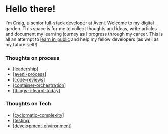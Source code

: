 # Hello there!

I'm Craig, a senior full-stack developer at Aveni. Welcome to my digital garden. This space is for me to collect thoughts and ideas, write articles and document my learning journey as I progress through my career. This is all an attempt to [learn in public](https://www.swyx.io/learn-in-public/) and help my fellow developers (as well as my future self!)

### Thoughts on process

- [[leadership]]
- [[aveni-process]]
- [[code-reviews]]
- [[container-orchestration]]
- [[things-i-learnt-today]]

### Thoughts on Tech

- [[cyclomatic-complexity]]
- [[testing]]
- [[development-environment]]

[//begin]: # "Autogenerated link references for markdown compatibility"
[leadership]: leadership "Leadership"
[aveni-process]: aveni-process "Aveni process"
[code-reviews]: code-reviews "Code reviews"
[container-orchestration]: container-orchestration "Container Orchestration"
[things-i-learnt-today]: things-i-learnt-today "Things I Learnt Today"
[cyclomatic-complexity]: cyclomatic-complexity "A quick primer on Cyclomatic complexity"
[testing]: testing "Testing"
[development-environment]: development-environment "development-environment"
[//end]: # "Autogenerated link references"

